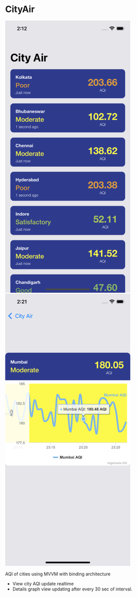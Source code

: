 # CityAir
<p>
  <img src="Simulator Screen Shot - iPhone 12 - 2021-12-02 at 02.12.48.png" width="400px" height="866px">&nbsp &nbsp<img src="Simulator Screen Shot - iPhone 12 - 2021-12-02 at 02.21.29.png" width="400px" height="866px">
</p>

AQI of cities using MVVM with binding architecture
- View city AQI update realtime 
- Details graph view updating after every 30 sec of interval.
